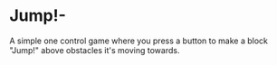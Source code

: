 # Jump!-
 A simple one control game where you press a button to make a block "Jump!" above obstacles it's moving towards.
